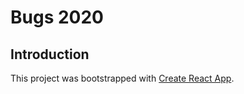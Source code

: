 # Bugs 2020

## Introduction

This project was bootstrapped with [Create React App](https://github.com/facebook/create-react-app).

